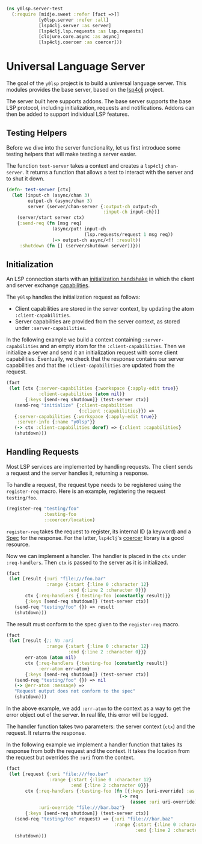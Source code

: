 ```clojure
(ns y0lsp.server-test
  (:require [midje.sweet :refer [fact =>]]
            [y0lsp.server :refer :all]
            [lsp4clj.server :as server]
            [lsp4clj.lsp.requests :as lsp.requests]
            [clojure.core.async :as async]
            [lsp4clj.coercer :as coercer]))

```
# Universal Language Server

The goal of the `y0lsp` project is to build a universal language server. This
modules provides the base server, based on the
[lsp4clj](https://github.com/clojure-lsp/lsp4clj) project.

The server built here supports addons. The base server supports the base LSP
protocol, including initialization, requests and notifications. Addons can
then be added to support individual LSP features.

## Testing Helpers

Before we dive into the server functionality, let us first introduce some
testing helpers that will make testing a server easier.

The function `test-server` takes a context and creates a `lsp4clj`
`chan-server`. It returns a function that allows a test to interact with the
server and to shut it down.
```clojure
(defn- test-server [ctx]
  (let [input-ch (async/chan 3)
        output-ch (async/chan 3)
        server (server/chan-server {:output-ch output-ch
                                    :input-ch input-ch})]
    (server/start server ctx)
    {:send-req (fn [msg req]
                 (async/put! input-ch
                             (lsp.requests/request 1 msg req))
                 (-> output-ch async/<!! :result))
     :shutdown (fn [] (server/shutdown server))}))

```
## Initialization

An LSP connection starts with an [initialization
handshake](https://microsoft.github.io/language-server-protocol/specifications/lsp/3.17/specification/#initialize)
in which the client and server exchange
[capabilities](https://microsoft.github.io/language-server-protocol/specifications/lsp/3.17/specification/#capabilities).

The `y0lsp` handles the initialization request as follows:
* Client capabilities are stored in the server context, by updating the atom
  `:client-capabilities`.
* Server capabilities are provided from the server context, as stored under
  `:server-capabilities`.

In the following example we build a context containing `:server-capabilities`
and an empty atom for the `:client-capabilities`. Then we initialize a server
and send it an initialization request with some client capabilities.
Eventually, we check that the response contains our server capabilities and
that the `:client-capabilities` are updated from the request.
```clojure
(fact
 (let [ctx {:server-capabilities {:workspace {:apply-edit true}}
            :client-capabilities (atom nil)}
       {:keys [send-req shutdown]} (test-server ctx)]
   (send-req "initialize" {:client-capabilities
                           {:client :capabilities}}) =>
   {:server-capabilities {:workspace {:apply-edit true}}
    :server-info {:name "y0lsp"}}
   (-> ctx :client-capabilities deref) => {:client :capabilities}
   (shutdown)))

```
## Handling Requests

Most LSP services are implemented by handling requests. The client sends a
request and the server handles it, returning a response.

To handle a request, the request type needs to be registered using the
`register-req` macro. Here is an example, registering the request
`testing/foo`.
```clojure
(register-req "testing/foo"
              :testing-foo
              ::coercer/location)

```
`register-req` takes the request to register, its internal ID (a keyword) and
a [Spec](https://clojure.org/guides/spec) for the response. For the latter,
`lsp4clj`'s
[coercer](https://github.com/clojure-lsp/lsp4clj/blob/master/src/lsp4clj/coercer.clj)
library is a good resource.

Now we can implement a handler. The handler is placed in the `ctx` under
`:req-handlers`. Then `ctx` is passed to the server as it is initialized.
```clojure
(fact
 (let [result {:uri "file:///foo.bar"
               :range {:start {:line 0 :character 12}
                       :end {:line 2 :character 0}}}
       ctx {:req-handlers {:testing-foo (constantly result)}}
       {:keys [send-req shutdown]} (test-server ctx)]
   (send-req "testing/foo" {}) => result
   (shutdown)))

```
The result must conform to the spec given to the `register-req` macro.
```clojure
(fact
 (let [result {;; No :uri
               :range {:start {:line 0 :character 12}
                       :end {:line 2 :character 0}}}
       err-atom (atom nil)
       ctx {:req-handlers {:testing-foo (constantly result)}
            :err-atom err-atom}
       {:keys [send-req shutdown]} (test-server ctx)]
   (send-req "testing/foo" {}) => nil
   (-> @err-atom :message) =>
   "Request output does not conform to the spec"
   (shutdown)))

```
In the above example, we add `:err-atom` to the context as a way to get the
error object out of the server. In real life, this error will be logged.

The handler function takes two parameters: the server context (`ctx`) and the
request. It returns the response.

In the following example we implement a handler function that takes its
response from both the request and the context. It takes the location from
the request but overrides the `:uri` from the context.
```clojure
(fact
 (let [request {:uri "file:///foo.bar"
                :range {:start {:line 0 :character 12}
                        :end {:line 2 :character 0}}}
       ctx {:req-handlers {:testing-foo (fn [{:keys [uri-override] :as _ctx} req]
                                          (-> req
                                              (assoc :uri uri-override)))}
            :uri-override "file:///bar.baz"}
       {:keys [send-req shutdown]} (test-server ctx)]
   (send-req "testing/foo" request) => {:uri "file:///bar.baz"
                                        :range {:start {:line 0 :character 12}
                                                :end {:line 2 :character 0}}}
   (shutdown)))
```

